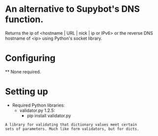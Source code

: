 # An alternative to Supybot's DNS function.
Returns the ip of <hostname | URL | nick | ip or IPv6> or the reverse DNS hostname of \<ip\> using Python's socket library.

Configuring
===========

** None required.

Setting up
==========

* Required Python libraries:
    - validator.py 1.2.5:
      - pip install validator.py<br>
      
<code>A library for validating that dictionary values meet certain sets of parameters. Much like form validators, but for dicts.</code>
